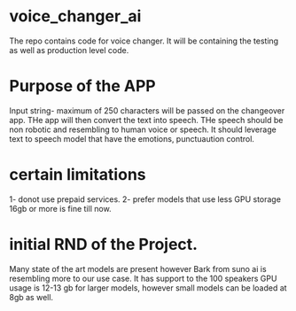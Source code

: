 # voice_changer_ai
The repo contains code for voice changer. It will be containing the testing as well as production level code. 
# Purpose of the APP 
Input string- maximum of 250 characters will be passed on the changeover app. THe app will then convert the text into speech. THe speech should be non robotic and resembling to human voice or speech. It should leverage text to speech model that have the emotions, punctuaution control.
# certain limitations
1- donot use prepaid services. 
2- prefer models that use less GPU storage 16gb or more is fine till now. 
# initial RND of the Project. 
Many state of the art models are present however Bark from suno ai is resembling more to our use case. 
It has support to the 100 speakers 
GPU usage is 12-13 gb for larger models, however small models can be loaded at 8gb as well. 

